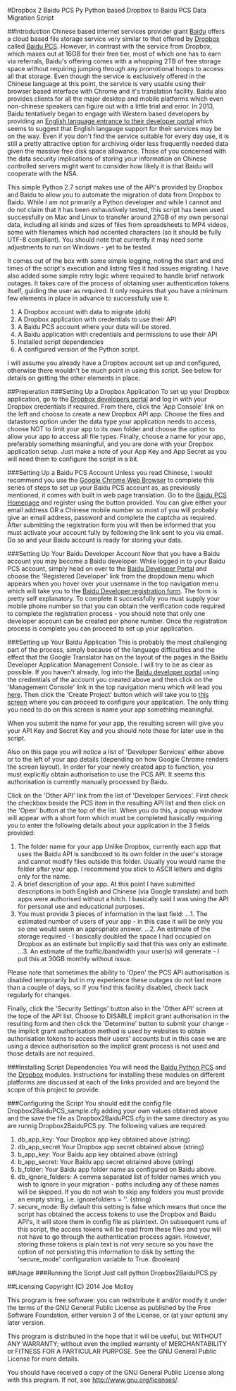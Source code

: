 #Dropbox 2 Baidu PCS Py
Python based Dropbox to Baidu PCS Data Migration Script

##Introduction
Chinese based internet services provider giant [Baidu](http://www.baidu.com/) offers a cloud based file storage service very similar to that offered by [Dropbox](http://www.dropbox.com/) called [Baidu PCS](http://pan.baidu.com/ "Baidu Personal Cloud Service").  However, in contrast with the service from Dropbox, which maxes out at 16GB for their free tier, most of which one has to earn via referrals, Baidu's offering comes with a whopping 2TB of free storage space without requiring jumping through any promotional hoops to access all that storage.  Even though the service is exclusively offered in the Chinese language at this point, the service is very usable using their browser based interface with Chrome and it's translation facility.  Baidu also provides clients for all the major desktop and mobile platforms which even non-chinese speakers can figure out with a little trial and error.  In 2013, Baidu tentatively began to engage with Western based developers by providing an [English language entrance to their developer portal](http://developer.baidu.com/en/) which seems to suggest that English langauge support for their services may be on the way. Even if you don't find the service suitable for every day use, it is still a pretty attractive option for archiving older less frequently needed data given the massive free disk space allowance.  Those of you concerned with the data security implications of storing your information on Chinese controlled servers might want to consider how likely it is that Baidu will cooperate with the NSA.

This simple Python 2.7 script makes use of the API's provided by Dropbox and Baidu to allow you to automate the migration of data from Dropbox to Baidu.  While I am not primarily a Python developer and while I cannot and do not claim that it has been exhaustively tested, this script has been used successfully on Mac and Linux to transfer around 27GB of my own personal data, including all kinds and sizes of files from spreadsheets to MP4 videos, some with filenames which had accented characters (so it should be fully UTF-8 compliant).  You should note that currently it may need some adjustments to run on Windows - yet to be tested.

It comes out of the box with some simple logging, noting the start and end times of the script's execution and listing files it had issues migrating.  I have also added some simple retry logic where required to handle brief network outages.  It takes care of the process of obtaining user authentication tokens itself, guiding the user as required. It only requires that you have a minimum few elements in place in advance to successfully use it.

1. A Dropbox account with data to migrate (doh)
2. A Dropbox application with credentials to use their API
3. A Baidu PCS account where your data will be stored.
4. A Baidu application with credentials and permissions to use their API
5. Installed script dependencies
6. A configured version of the Python script.

I will assume you already have a Dropbox account set up and configured, otherwise there wouldn't be much point in using this script.  See below for details on getting the other elements in place.

##Preperation
###Setting Up a Dropbox Application
To set up your Dropbox application, go to the [Dropbox developers portal](https://www.dropbox.com/developers) and log in with your Dropbox credentials if required.  From there, click the 'App Console' link on the left and choose to create a new Dropbox API app. Choose the files and datastores option under the data type your application needs to access, choose NOT to limit your app to its own folder and choose the option to allow your app to access all file types. Finally, choose a name for your app, preferably something meaningful, and you are done with your Dropbox application setup.  Just make a note of your App Key and App Secret as you will need them to configure the script in a bit.

###Setting Up a Baidu PCS Account
Unless you read Chinese, I would recommend you use the [Google Chrome Web Browser](http://www.google.com/chrome) to complete this series of steps to set up your Baidu PCS account as, as previously mentioned, it comes with built in web page translation.
Go to the [Baidu PCS Homepage](https://pan.baidu.com) and register using the button provided.  You can give either your email address OR a Chinese mobile number so most of you will probably give an email address, password and complete the captcha as required.  After submitting the registration form you will then be informed that you must activate your account fully by following the link sent to you via email.  Do so and your Baidu account is ready for storing your data.

###Setting Up Your Baidu Developer Account
Now that you have a Baidu account you may become a Baidu developer.  While logged in to your Baidu PCS account, simply head on over to the [Baidu Developer Portal](https://developer.baidu.com/) and choose the 'Registered Developer' link from the dropdown menu which appears when you hover over your username in the top navigation menu which will take you to the [Baidu Developer registration form](http://developer.baidu.com/user/reg).
The form is pretty self explanatory.  To complete it successfully you must supply your mobile phone number so that you can obtain the verification code required to complete the registration process - you should note that only one developer account can be created per phone number.  Once the registration process is complete you can proceed to set up your application.

###Setting up Your Baidu Application
This is probably the most challenging part of the process, simply because of the language difficulties and the effect that the Google Translator has on the layout of the pages in the Baidu Developer Application Management Console.  I will try to be as clear as possible.
If you haven't already, log into the [Baidu developer portal](https://developer.baidu.com/) using the credentials of the account you created above and then click on the 'Management Console' link in the top navigation menu which will lead you [here](http://developer.baidu.com/console#app/project).  Then click the 'Create Project' button which will take you to [this screen](http://developer.baidu.com/console#app/create) where you can proceed to configure your application.  The only thing you need to do on this screen is name your app something meaningful.

When you submit the name for your app, the resulting screen will give you your API Key and Secret Key and you should note those for later use in the script.

Also on this page you will notice a list of 'Developer Services' either above or to the left of your app details (depending on how Google Chrome renders the screen layout).  In order for your newly created app to function, you must explicitly obtain authorisation to use the PCS API.  It seems this authorisation is currently manually processed by Baidu.

Click on the 'Other API' link from the list of 'Developer Services'. First check the checkbox beside the PCS item in the resulting API list and then click on the 'Open' button at the top of the list.  When you do this, a popup window will appear with a short form which must be completed basically requiring you to enter the following details about your application in the 3 fields provided:

1. The folder name for your app
Unlike Dropbox, currently each app that uses the Baidu API is sandboxed to its own folder in the user's storage and cannot modify files outside this folder.  Usually you would name the folder after your app.  I recommend you stick to ASCII letters and digits only for the name.
2. A brief description of your app.  At this point I have submitted descriptions in both English and Chinese (via Google translate) and both apps were authorised without a hitch.  I basically said I was using the API for personal use and educational purposes.
3. You must provide 3 pieces of information in the last field:
...1. The estimated number of users of your app - in this case it will be only you so one would seem an appropriate answer.
...2. An estimate of the storage required - I basically doubled the space I had occupied on Dropbox as an estimate but implicitly said that this was only an estimate.
...3. An estimate of the traffic/bandwidth your user(s) will generate - I put this at 30GB monthly without issue.

Please note that sometimes the ability to 'Open' the PCS API authorisation is disabled temporarily but in my experience these outages do not last more than a couple of days, so if you find this facility disabled, check back regularly for changes.

Finally, click the 'Security Settings' button also in the 'Other API' screen at the tope of the API list.  Choose to DISABLE implicit grant authorisation in the resulting form and then click the 'Determine' button to submit your change - the implicit grant authorisation method is used by websites to obtain authorisation tokens to access their users' accounts but in this case we are using a device authorisation so the implicit grant process is not used and those details are not required.

###Installing Script Dependencies
You will need the [Baidu Python PCS](https://pypi.python.org/pypi/baidupcs/0.3.1) and the [Dropbox](https://www.dropbox.com/developers/core/sdks/python) modules.  Instructions for installing these modules on different platforms are discussed at each of the links provided and are beyond the scope of this project to provide.

###Configuring the Script
You should edit the config file Dropbox2BaiduPCS_sample.cfg adding your own values obtained above and the save the file as Dropbox2BaiduPCS.cfg in the same directory as you are runnig Dropbox2BaiduPCS.py.  The following values are required:

1. db\_app\_key: 
Your Dropbox app key obtained above (string)
2. db\_app\_secret
Your Dropbox app secret obtained above (string)
3. b\_app\_key: 
Your Baidu app key obtained above (string)
4. b\_app\_secret: 
Your Baidu app secret obtained above (string)
5. b\_folder: 
Your Baidu app folder name as configured on Baidu above.
6. db\_ignore\_folders: 
A comma separated list of folder names which you wish to ignore in your migration - paths 
including any of these names will be skipped.  If you do not wish to skip any folders you must provide an empty string, i.e. ignorefolders = ''. (string)
7. secure\_mode: 
By default this setting is false which means that once the script has obtained the access tokens to use the Dropbox and Baidu API's, it will store them in config file as plaintext.  On subsequent runs of this script, the access tokens will be read from these files and you will not have to go through the authentication process again.  However, storing these tokens is plain text is not very secure so you have the option of not persisting this information to disk by setting the 'secure_mode' configuration variable to True. (boolean)

##Usage
###Running the Script
Just call python Dropbox2BaiduPCS.py

##Licensing
Copyright (C) 2014  Joe Molloy

This program is free software: you can redistribute it and/or modify it under the terms of the GNU General Public License as published by the Free Software Foundation, either version 3 of the License, or (at your option) any later version.

This program is distributed in the hope that it will be useful, but WITHOUT ANY WARRANTY; without even the implied warranty of MERCHANTABILITY or FITNESS FOR A PARTICULAR PURPOSE.  See the GNU General Public License for more details.

You should have received a copy of the GNU General Public License along with this program.  If not, see http://www.gnu.org/licenses/.










